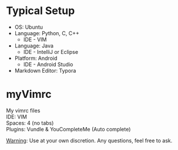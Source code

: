 # Typical Setup

- OS: Ubuntu
- Language: Python, C, C++
  - IDE - VIM
- Language: Java
  - IDE - IntelliJ or Eclipse
- Platform: Android
  - IDE - Android Studio
- Markdown Editor: Typora

# myVimrc

My vimrc files  
IDE: VIM  
Spaces: 4 (no tabs)  
Plugins: Vundle & YouCompleteMe (Auto complete)   

<u>Warning</u>: Use at your own discretion. Any questions, feel free to ask.